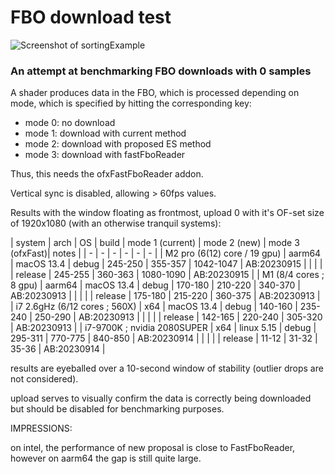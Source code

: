 # FBO download test

![Screenshot of sortingExample](sortingExample.png)

### An attempt at benchmarking FBO downloads with 0 samples

A shader produces data in the FBO, which is processed depending on mode, which is specified by hitting the corresponding key:

 - mode 0: no download
 - mode 1: download with current method
 - mode 2: download with proposed ES method
 - mode 3: download with fastFboReader
 
Thus, this needs the ofxFastFboReader addon.

Vertical sync is disabled, allowing > 60fps values.
 
Results with the window floating as frontmost, upload 0 with it's OF-set size of 1920x1080 (with an otherwise tranquil systems):

| system | arch | OS | build | mode 1 (current) | mode 2 (new) | mode 3 (ofxFast)| notes |
| - | - | - | - | - | - |
| M2 pro (6(12) core / 19 gpu)   | aarm64 | macOS 13.4 | debug   | 245-250 | 355-357 | 1042-1047 | AB:20230915 |
|                                |        |            | release | 245-255 | 360-363 | 1080-1090 | AB:20230915 | 
| M1 (8/4 cores ; 8 gpu)         | aarm64 | macOS 13.4 | debug   | 170-180 | 210-220 |  340-370  | AB:20230913 |
|                                |        |            | release | 175-180 | 215-220 |  360-375  | AB:20230913 |
| i7 2.6gHz (6/12 cores ; 560X)  | x64    | macOS 13.4 | debug   | 140-160 | 235-240 |  250-290  | AB:20230913 |
|                                |        |            | release | 142-165 | 220-240 |  305-320  | AB:20230913 |
| i7-9700K ; nvidia 2080SUPER    | x64    | linux 5.15 | debug   | 295-311 | 770-775 |  840-850  | AB:20230914 |
|                                |        |            | release | 11-12 | 31-32 |  35-36  | AB:20230914 |

results are eyeballed over a 10-second window of stability (outlier drops are not considered).

upload serves to visually confirm the data is correctly being downloaded but should be disabled for benchmarking purposes.

IMPRESSIONS:

on intel, the performance of new proposal is close to FastFboReader, however on aarm64 the gap is still quite large.


